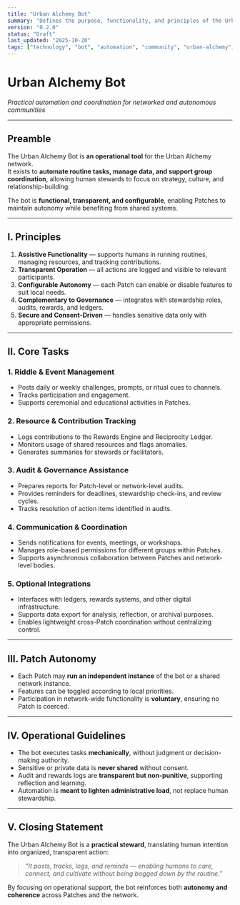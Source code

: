```yaml
---
title: "Urban Alchemy Bot"
summary: "Defines the purpose, functionality, and principles of the Urban Alchemy Bot as a tool for coordination, automation, and community facilitation."
version: "0.2.0"
status: "Draft"
last_updated: "2025-10-20"
tags: ["technology", "bot", "automation", "community", "urban-alchemy", "coordination"]
---
```


# Urban Alchemy Bot  
*Practical automation and coordination for networked and autonomous communities*

---

## Preamble

The Urban Alchemy Bot is **an operational tool** for the Urban Alchemy network.  
It exists to **automate routine tasks, manage data, and support group coordination**, allowing human stewards to focus on strategy, culture, and relationship-building.  

The bot is **functional, transparent, and configurable**, enabling Patches to maintain autonomy while benefiting from shared systems.

---

## I. Principles

1. **Assistive Functionality** — supports humans in running routines, managing resources, and tracking contributions.  
2. **Transparent Operation** — all actions are logged and visible to relevant participants.  
3. **Configurable Autonomy** — each Patch can enable or disable features to suit local needs.  
4. **Complementary to Governance** — integrates with stewardship roles, audits, rewards, and ledgers.  
5. **Secure and Consent-Driven** — handles sensitive data only with appropriate permissions.

---

## II. Core Tasks

### 1. Riddle & Event Management
- Posts daily or weekly challenges, prompts, or ritual cues to channels.  
- Tracks participation and engagement.  
- Supports ceremonial and educational activities in Patches.  

### 2. Resource & Contribution Tracking
- Logs contributions to the Rewards Engine and Reciprocity Ledger.  
- Monitors usage of shared resources and flags anomalies.  
- Generates summaries for stewards or facilitators.  

### 3. Audit & Governance Assistance
- Prepares reports for Patch-level or network-level audits.  
- Provides reminders for deadlines, stewardship check-ins, and review cycles.  
- Tracks resolution of action items identified in audits.  

### 4. Communication & Coordination
- Sends notifications for events, meetings, or workshops.  
- Manages role-based permissions for different groups within Patches.  
- Supports asynchronous collaboration between Patches and network-level bodies.  

### 5. Optional Integrations
- Interfaces with ledgers, rewards systems, and other digital infrastructure.  
- Supports data export for analysis, reflection, or archival purposes.  
- Enables lightweight cross-Patch coordination without centralizing control.

---

## III. Patch Autonomy

- Each Patch may **run an independent instance** of the bot or a shared network instance.  
- Features can be toggled according to local priorities.  
- Participation in network-wide functionality is **voluntary**, ensuring no Patch is coerced.  

---

## IV. Operational Guidelines

- The bot executes tasks **mechanically**, without judgment or decision-making authority.  
- Sensitive or private data is **never shared** without consent.  
- Audit and rewards logs are **transparent but non-punitive**, supporting reflection and learning.  
- Automation is **meant to lighten administrative load**, not replace human stewardship.

---

## V. Closing Statement

The Urban Alchemy Bot is a **practical steward**, translating human intention into organized, transparent action:  

> *“It posts, tracks, logs, and reminds — enabling humans to care, connect, and cultivate without being bogged down by the routine.”*  

By focusing on operational support, the bot reinforces both **autonomy and coherence** across Patches and the network.

